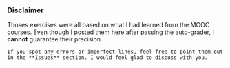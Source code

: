 ### Disclaimer

Thoses exercises were all based on what I had learned from the MOOC courses. Even though I posted them here after passing the auto-grader, I **cannot** guarantee their precision.

```
If you spot any errors or imperfect lines, feel free to point them out in the **Issues** section. I would feel glad to discuss with you.
```

